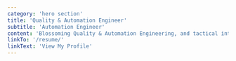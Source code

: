 ```yaml
---
category: 'hero section'
title: 'Quality & Automation Engineer'
subtitle: 'Automation Engineer'
content: 'Blossoming Quality & Automation Engineering, and tactical interpersonal experience. Dedicated to leveraging current skills to improve processes, resolve issues creatively, and improve communications among internal and external stakeholders.'
linkTo: '/resume/'
linkText: 'View My Profile'
---
```

